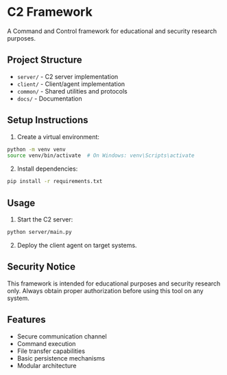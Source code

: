 # C2 Framework

A Command and Control framework for educational and security research purposes.

## Project Structure
- `server/` - C2 server implementation
- `client/` - Client/agent implementation
- `common/` - Shared utilities and protocols
- `docs/` - Documentation

## Setup Instructions
1. Create a virtual environment:
```bash
python -m venv venv
source venv/bin/activate  # On Windows: venv\Scripts\activate
```

2. Install dependencies:
```bash
pip install -r requirements.txt
```

## Usage
1. Start the C2 server:
```bash
python server/main.py
```

2. Deploy the client agent on target systems.

## Security Notice
This framework is intended for educational purposes and security research only. Always obtain proper authorization before using this tool on any system.

## Features
- Secure communication channel
- Command execution
- File transfer capabilities
- Basic persistence mechanisms
- Modular architecture 